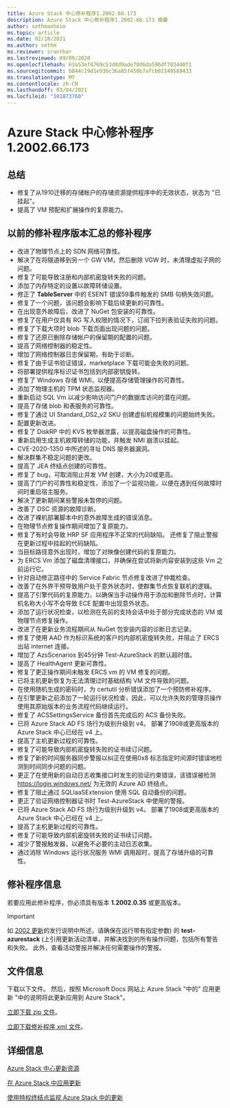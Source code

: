 ```yaml
---
title: Azure Stack 中心修补程序1.2002.66.173
description: Azure Stack 中心修补程序1.2002.66.173 摘要
author: sethmanheim
ms.topic: article
ms.date: 02/18/2021
ms.author: sethm
ms.reviewer: sranthar
ms.lastreviewed: 09/09/2020
ms.openlocfilehash: 63a53ef4769c53d8d9ade78d6da596df7834d0f1
ms.sourcegitcommit: b844c19d1e936c36a85f450b7afcb02149589433
ms.translationtype: MT
ms.contentlocale: zh-CN
ms.lasthandoff: 03/04/2021
ms.locfileid: "101873760"
---
```

# <a name="azure-stack-hub-hotfix-1200266173"></a>Azure Stack 中心修补程序1.2002.66.173

## <a name="summary"></a>总结

- 修复了从1910迁移的存储帐户的存储资源提供程序中的无效状态，状态为 "已挂起"。
- 提高了 VM 预配和扩展操作的复原能力。

## <a name="fixes-rolled-up-from-previous-hotfix-releases"></a>以前的修补程序版本汇总的修补程序

- 改进了物理节点上的 SDN 网络可靠性。
- 解决了在将隧道移到另一个 GW VM，然后删除 VGW 时，未清理虚拟子网的问题。
- 修复了可能导致注册和内部机密旋转失败的问题。
- 添加了内存特定的设置以故障转储设置。
- 修正了 **TableServer** 中的 ESENT 错误59事件触发的 SMB 句柄失效问题。
- 修复了一个问题，该问题会影响下载后续更新的可靠性。
- 在出现意外故障后，改进了 NuGet 包安装的可靠性。
- 修复了在用户仅具有 RG 写入权限的情况下，订阅下拉列表验证失败的问题。
- 修复了下载大项时 blob 下载页面出现问题的问题。
- 修复了还原已删除存储帐户的保留期的配置的问题。
- 提高了网络控制器的稳定性。
- 增加了网络控制器日志保留期，有助于诊断。
- 修复了由于证书验证错误，marketplace 下载可能会失败的问题。
- 将部署提供程序标识证书包括到内部密钥旋转。
- 修复了 Windows 存储 WMI，以便提高存储管理操作的可靠性。
- 添加了物理主机的 TPM 状态监视器。
- 重新启动 SQL Vm 以减少影响访问门户的数据库访问的潜在问题。
- 提高了存储 blob 和表服务的可靠性。
- 修复了通过 UI Standard_DS2_v2 SKU 创建虚拟机规模集的问题始终失败。
- 配置更新改进。
- 修复了 DiskRP 中的 KVS 枚举器泄露，以提高磁盘操作的可靠性。
- 重新启用生成主机故障转储的功能，并触发 NMI 崩溃以挂起。
- CVE-2020-1350 中所述的寻址 DNS 服务器漏洞。
- 解决群集不稳定问题的更改。
- 提高了 JEA 终结点创建的可靠性。
- 修复了 bug，可取消阻止并发 VM 创建，大小为20或更高。
- 提高了门户的可靠性和稳定性，添加了一个监视功能，以便在遇到任何故障时间时重启宿主服务。
- 解决了更新期间某些警报未暂停的问题。
- 改善了 DSC 资源的故障诊断。
- 改进了裸机部署脚本中的意外故障生成的错误消息。
- 在物理节点修复操作期间增加了复原能力。
- 修复了有时会导致 HRP SF 应用程序不正常的代码缺陷。 还修复了阻止警报在更新过程中挂起的代码缺陷。
- 当目标路径意外出现时，增加了对映像创建代码的复原能力。
- 为 ERCS Vm 添加了磁盘清理接口，并确保在尝试将新内容安装到这些 Vm 之前运行它。
- 针对自动修正路径中的 Service Fabric 节点修复改进了仲裁检查。
- 改善了在外界干预导致用户处于意外状态时，使群集节点恢复联机的逻辑。
- 提高了引擎代码的复原能力，以确保当手动操作用于添加和删除节点时，计算机名称大小写不会导致 ECE 配置中出现意外状态。
- 添加了运行状况检查，以检测在先前的支持会话中处于部分完成状态的 VM 或物理节点修复操作。
- 改进了在更新业务流程期间从 NuGet 包安装内容的诊断日志记录。
- 修复了使用 AAD 作为标识系统的客户的内部机密旋转失败，并阻止了 ERCS 出站 internet 连接。
- 增加了 AzsScenarios 到45分钟 Test-AzureStack 的默认超时值。
- 提高了 HealthAgent 更新可靠性。
- 修复了更正操作期间未触发 ERCS vm 的 VM 修复的问题。
- 已将主机更新恢复为无法清理过时基础结构 VM 文件导致的问题。
- 在使用随机生成的密码时，为 certutil 分析错误添加了一个预防修补程序。
- 在引擎更新之前添加了一轮运行状况检查，因此，可以允许失败的管理员操作使用其原始版本的业务流程代码继续运行。
- 修复了 ACSSettingsService 备份首先完成后的 ACS 备份失败。
- 已将 Azure Stack AD FS 场行为级别升级到 v4。 部署了1908或更高版本的 Azure Stack 中心已经在 v4 上。
- 提高了主机更新过程的可靠性。
- 修复了可能导致内部机密旋转失败的证书续订问题。
- 修复了新的时间服务器同步警报以纠正在使用0x8 标志指定时间源时错误地检测到时间同步问题的问题。
- 更正了在使用新的自动日志收集接口时发生的验证约束错误，该错误被检测 https://login.windows.net/ 为无效的 Azure AD 终结点。
- 修复了阻止通过 SQLIaaSExtension 使用 SQL 自动备份的问题。
- 更正了验证网络控制器证书时 Test-AzureStack 中使用的警报。
- 已将 Azure Stack AD FS 场行为级别升级到 v4。 部署了1908或更高版本的 Azure Stack 中心已经在 v4 上。
- 提高了主机更新过程的可靠性。
- 修复了可能导致内部机密旋转失败的证书续订问题。
- 减少了警报触发器，以避免不必要的主动日志收集。
- 通过消除 Windows 运行状况服务 WMI 调用超时，提高了存储升级的可靠性。

## <a name="hotfix-information"></a>修补程序信息

若要应用此修补程序，你必须具有版本 **1.2002.0.35** 或更高版本。

> [!IMPORTANT]
> 如 [2002 更新](release-notes.md?view=azs-2002&preserve-view=true)的发行说明中所述，请确保在运行带有指定参数) 的 **test-azurestack** (上引用更新活动清单，并解决找到的所有操作问题，包括所有警告和失败。 此外，查看活动警报并解决任何需要操作的警报。

## <a name="file-information"></a>文件信息

下载以下文件。 然后，按照 Microsoft Docs 网站上 Azure Stack "中的" 应用更新 "中的说明将此更新应用到 Azure Stack"。

[立即下载 zip 文件](https://azurestackhub.azureedge.net/PR/download/MAS_HotFix_1.2002.66.173/HotFix/AzS_Update_1.2002.66.173.zip)。

[立即下载修补程序 xml 文件](https://azurestackhub.azureedge.net/PR/download/MAS_HotFix_1.2002.66.173/HotFix/metadata.xml)。

## <a name="more-information"></a>详细信息

[Azure Stack 中心更新资源](azure-stack-updates.md)

[在 Azure Stack 中应用更新](azure-stack-apply-updates.md)

[使用特权终结点监视 Azure Stack 中的更新](azure-stack-monitor-update.md)